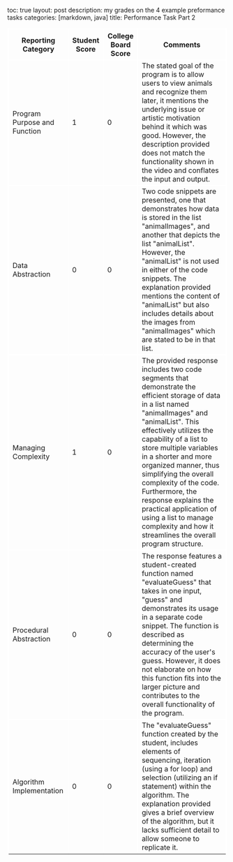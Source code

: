 
toc: true
layout: post
description: my grades on the 4 example preformance tasks
categories: [markdown, java]
title: Performance Task Part 2
<html>
<style>
    table, th, td { 
        border:2px solid white;
    }
<!DOCTYPE html>
<html>
<head>
   <style>
      table, th, td {
         border: 1px solid green;
      }
   </style>
<body>
   <table>
         <th>Reporting Category</th>
         <th>Student Score</th>
         <th>College Board Score</th>
         <th>Comments</th>
      </tr>
      <tr>
         <td>Program Purpose and Function</td>
         <td>1</td>
         <td>0</td>
         <td>The stated goal of the program is to allow users to view animals and recognize them later, it mentions the underlying issue or artistic motivation behind it which was good. However, the description provided does not match the functionality shown in the video and conflates the input and output.</td>
      </tr>
      <tr>
         <td>Data Abstraction</td>
         <td>0</td>
         <td>0</td>
         <td>Two code snippets are presented, one that demonstrates how data is stored in the list "animalImages", and another that depicts the list "animalList". However, the "animalList" is not used in either of the code snippets. The explanation provided mentions the content of "animalList" but also includes details about the images from "animalImages" which are stated to be in that list.</td>
      </tr>
      <tr>
         <td>Managing Complexity</td>
         <td>1</td>
         <td>0</td>
         <td>The provided response includes two code segments that demonstrate the efficient storage of data in a list named "animalImages" and "animalList". This effectively utilizes the capability of a list to store multiple variables in a shorter and more organized manner, thus simplifying the overall complexity of the code. Furthermore, the response explains the practical application of using a list to manage complexity and how it streamlines the overall program structure.</td>
      <tr>
      </tr>
         <td>Procedural Abstraction</td>
         <td>0</td>
         <td>0</td>
         <td>The response features a student-created function named "evaluateGuess" that takes in one input, "guess" and demonstrates its usage in a separate code snippet. The function is described as determining the accuracy of the user's guess. However, it does not elaborate on how this function fits into the larger picture and contributes to the overall functionality of the program.</td>
      </tr>
      <tr>
         <td>Algorithm Implementation</td>
         <td>0</td>
         <td>0</td>
         <td>The "evaluateGuess" function created by the student, includes elements of sequencing, iteration (using a for loop) and selection (utilizing an if statement) within the algorithm. The explanation provided gives a brief overview of the algorithm, but it lacks sufficient detail to allow someone to replicate it.</td>
      </tr>
      <tr>